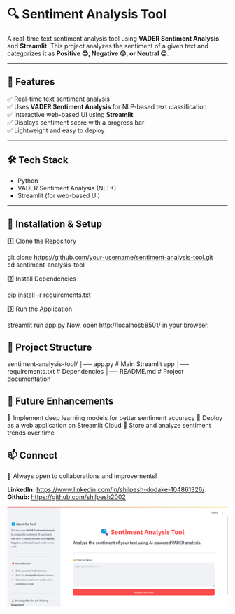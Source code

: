 # 🔍 Sentiment Analysis Tool  
A real-time text sentiment analysis tool using **VADER Sentiment Analysis** and **Streamlit**. This project analyzes the sentiment of a given text and categorizes it as **Positive 😊, Negative 😞, or Neutral 😐**.

---

## 📌 Features  
✅ Real-time text sentiment analysis  
✅ Uses **VADER Sentiment Analysis** for NLP-based text classification  
✅ Interactive web-based UI using **Streamlit**  
✅ Displays sentiment score with a progress bar  
✅ Lightweight and easy to deploy  

---

## 🛠 Tech Stack  
- Python  
- VADER Sentiment Analysis (NLTK)
- Streamlit (for web-based UI)  

---

## 🚀 Installation & Setup  

1️⃣ Clone the Repository  

git clone https://github.com/your-username/sentiment-analysis-tool.git  
cd sentiment-analysis-tool

2️⃣ Install Dependencies

pip install -r requirements.txt

3️⃣ Run the Application

streamlit run app.py
Now, open http://localhost:8501/ in your browser.

## 📁 Project Structure

sentiment-analysis-tool/
│── app.py                  # Main Streamlit app
│── requirements.txt        # Dependencies
│── README.md               # Project documentation

## 🔮 Future Enhancements

🔹 Implement deep learning models for better sentiment accuracy
🔹 Deploy as a web application on Streamlit Cloud
🔹 Store and analyze sentiment trends over time

## 📫 Connect
🚀 Always open to collaborations and improvements!

**LinkedIn:** https://www.linkedin.com/in/shilpesh-dodake-104861326/      
**Github:** https://github.com/shilpesh2002    

![Image Alt](https://github.com/shilpesh2002/Sentiment-Analysis-Tool/blob/ed88927d145b94194a7b2b63b74dff015decf97c/UI2.png)
